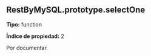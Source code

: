 ## RestByMySQL.prototype.selectOne

**Tipo:** function

**Índice de propiedad:** 2

Por documentar.



